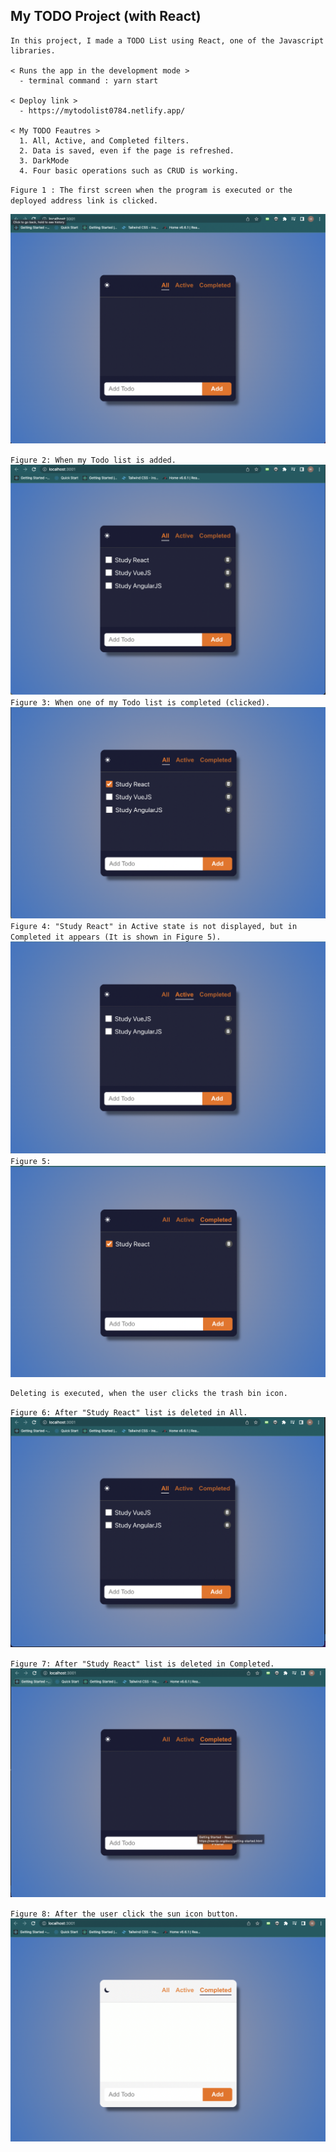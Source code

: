 ## My TODO Project (with React)
    In this project, I made a TODO List using React, one of the Javascript libraries.
      
    < Runs the app in the development mode >
      - terminal command : yarn start
    
    < Deploy link >
      - https://mytodolist0784.netlify.app/
      
    < My TODO Feautres >
      1. All, Active, and Completed filters.
      2. Data is saved, even if the page is refreshed.
      3. DarkMode
      4. Four basic operations such as CRUD is working.

`Figure 1 : The first screen when the program is executed or the deployed address link is clicked.`

<img src = "src/screenshot/InitialPage.png"><br>

`Figure 2: When my Todo list is added.`
<img src = "src/screenshot/Added.png"><br>
`Figure 3: When one of my Todo list is completed (clicked).`
<img src = "src/screenshot/Clicked.png"><br>
`Figure 4: "Study React" in Active state is not displayed, but in Completed it appears (It is shown in Figure 5).`
<img src = "src/screenshot/seeActive.png"><br>
`Figure 5:`
<img src = "src/screenshot/seeCompleted.png"><br>

    Deleting is executed, when the user clicks the trash bin icon.

`Figure 6: After "Study React" list is deleted in All.`
<img src = "src/screenshot/deletedAfterAll.png"><br>

`Figure 7: After "Study React" list is deleted in Completed. `
<img src = "src/screenshot/deletedAfterCompleted.png"><br>

`Figure 8: After the user click the sun icon button.`
<img src = "src/screenshot/DarkMode.png"><br>
